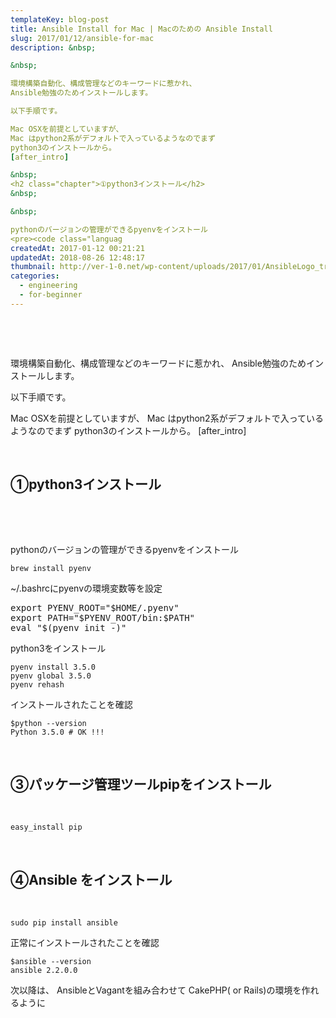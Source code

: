 ```yaml
---
templateKey: blog-post
title: Ansible Install for Mac | Macのための Ansible Install
slug: 2017/01/12/ansible-for-mac
description: &nbsp;

&nbsp;

環境構築自動化、構成管理などのキーワードに惹かれ、
Ansible勉強のためインストールします。

以下手順です。

Mac OSXを前提としていますが、
Mac はpython2系がデフォルトで入っているようなのでまず
python3のインストールから。
[after_intro]

&nbsp;
<h2 class="chapter">①python3インストール</h2>
&nbsp;

&nbsp;

pythonのバージョンの管理ができるpyenvをインストール
<pre><code class="languag
createdAt: 2017-01-12 00:21:21
updatedAt: 2018-08-26 12:48:17
thumbnail: http://ver-1-0.net/wp-content/uploads/2017/01/AnsibleLogo_transparent_web.png
categories: 
  - engineering
  - for-beginner
---
```


&nbsp;

&nbsp;

環境構築自動化、構成管理などのキーワードに惹かれ、
Ansible勉強のためインストールします。

以下手順です。

Mac OSXを前提としていますが、
Mac はpython2系がデフォルトで入っているようなのでまず
python3のインストールから。
[after_intro]

&nbsp;
<h2 class="chapter">①python3インストール</h2>
&nbsp;

&nbsp;

pythonのバージョンの管理ができるpyenvをインストール
<pre><code class="language-bash">brew install pyenv</code></pre>
~/.bashrcにpyenvの環境変数等を設定
<pre>export PYENV_ROOT="$HOME/.pyenv"
export PATH="$PYENV_ROOT/bin:$PATH"
eval "$(pyenv init -)"
</pre>
python3をインストール
<pre><code class="language-bash">pyenv install 3.5.0
pyenv global 3.5.0
pyenv rehash
</code></pre>
インストールされたことを確認
<pre><code class="language-bash">$python --version
Python 3.5.0 # OK !!!</code></pre>
&nbsp;
<h2 class="chapter">③パッケージ管理ツールpipをインストール</h2>
&nbsp;
<pre><code class="language-bash">easy_install pip
</code></pre>
&nbsp;
<h2 class="chapter">④Ansible をインストール</h2>
&nbsp;
<pre><code class="language-bash">sudo pip install ansible</code></pre>
正常にインストールされたことを確認
<pre><code class="language-bash">$ansible --version
ansible 2.2.0.0</code></pre>
次以降は、
AnsibleとVagantを組み合わせて
CakePHP( or Rails)の環境を作れるように

